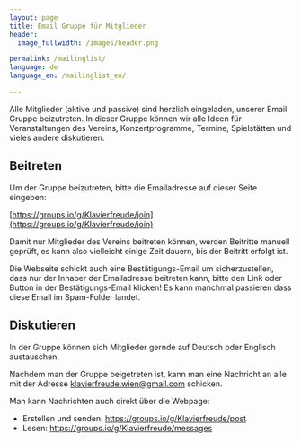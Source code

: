 ```yaml
---
layout: page
title: Email Gruppe für Mitglieder
header:
  image_fullwidth: /images/header.png

permalink: /mailinglist/
language: de
language_en: /mailinglist_en/

---
```


Alle Mitglieder (aktive und passive) sind herzlich eingeladen, unserer Email Gruppe beizutreten. 
In dieser Gruppe können wir alle Ideen für Veranstaltungen des Vereins, Konzertprogramme, Termine, Spielstätten und
vieles andere diskutieren. 

## Beitreten

Um der Gruppe beizutreten, bitte die Emailadresse auf dieser Seite eingeben: 

[https://groups.io/g/Klavierfreude/join](https://groups.io/g/Klavierfreude/join)

Damit nur Mitglieder des Vereins beitreten können, werden Beitritte manuell geprüft, es kann also vielleicht einige Zeit dauern,
bis der Beitritt erfolgt ist. 

Die Webseite schickt auch eine Bestätigungs-Email um sicherzustellen, dass nur der Inhaber der Emailadresse beitreten kann, bitte 
den Link oder Button in der Bestätigungs-Email klicken! Es kann manchmal passieren dass diese Email im Spam-Folder 
landet. 


## Diskutieren

In der Gruppe können sich Mitglieder gernde auf Deutsch oder Englisch austauschen. 


Nachdem man der Gruppe beigetreten ist, kann man eine Nachricht an alle mit der Adresse klavierfreude.wien@gmail.com schicken.

Man kann Nachrichten auch direkt über die Webpage:
* Erstellen und senden:  https://groups.io/g/Klavierfreude/post
* Lesen:  https://groups.io/g/Klavierfreude/messages
